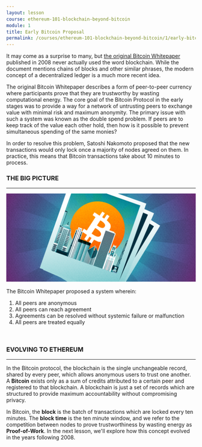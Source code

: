```yaml
---
layout: lesson
course: ethereum-101-blockchain-beyond-bitcoin
module: 1
title: Early Bitcoin Proposal
permalink: /courses/ethereum-101-blockchain-beyond-bitcoin/1/early-bitcoin-proposal
---
```


<span style="font-weight: 400;">It may come as a surprise to many, but <a href="https://bitcoin.org/bitcoin.pdf" target="_blank">the original Bitcoin Whitepaper</a> published in 2008 never actually used the word blockchain. While the document mentions chains of blocks and other similar phrases, the modern concept of a decentralized ledger is a much more recent idea. </span>

<span style="font-weight: 400;">The original Bitcoin Whitepaper describes a form of peer-to-peer currency where participants prove that they are trustworthy by wasting computational energy. The core goal of the Bitcoin Protocol in the early stages was to provide a way for a network of untrusting peers to exchange value with minimal risk and maximum anonymity. The primary issue with such a system was known as the double spend problem. If peers are to keep track of the value each other hold, then how is it possible to prevent simultaneous spending of the same monies? </span>

<span style="font-weight: 400;">In order to resolve this problem, Satoshi Nakomoto proposed that the new transactions would only lock once a majority of nodes agreed on them. In practice, this means that Bitcoin transactions take about 10 minutes to process. </span>
&nbsp;

<h3>THE BIG PICTURE</h3>
<hr />

<img src="/assets/img/TheBigPicture-01.png"> 

<span style="font-weight: 400;">The Bitcoin Whitepaper proposed a system wherein:</span>
<ol>
 	<li style="font-weight: 400;"><span style="font-weight: 400;">All peers are anonymous</span></li>
 	<li style="font-weight: 400;"><span style="font-weight: 400;">All peers can reach agreement</span></li>
 	<li style="font-weight: 400;"><span style="font-weight: 400;">Agreements can be resolved without systemic failure or malfunction</span></li>
 	<li style="font-weight: 400;"><span style="font-weight: 400;">All peers are treated equally</span></li>
</ol>
&nbsp;

<h3>EVOLVING TO ETHEREUM</h3>
<hr />

<span style="font-weight: 400;">In the Bitcoin protocol, the blockchain is the single unchangeable record, shared by every peer, which allows anonymous users to trust one another. A </span><b>Bitcoin</b><span style="font-weight: 400;"> exists only as a sum of credits attributed to a certain peer and registered to that blockchain. A blockchain is just a set of records which are structured to provide maximum accountability without compromising privacy.</span>

<span style="font-weight: 400;">In Bitcoin, the </span><b>block</b><span style="font-weight: 400;"> is the batch of transactions which are locked every ten minutes. The </span><b>block time</b><span style="font-weight: 400;"> is the ten minute window, and we refer to the competition between nodes to prove trustworthiness by wasting energy as </span><b>Proof-of-Work</b><span style="font-weight: 400;">. In the next lesson, we'll explore how this concept evolved in the years following 2008.</span>
